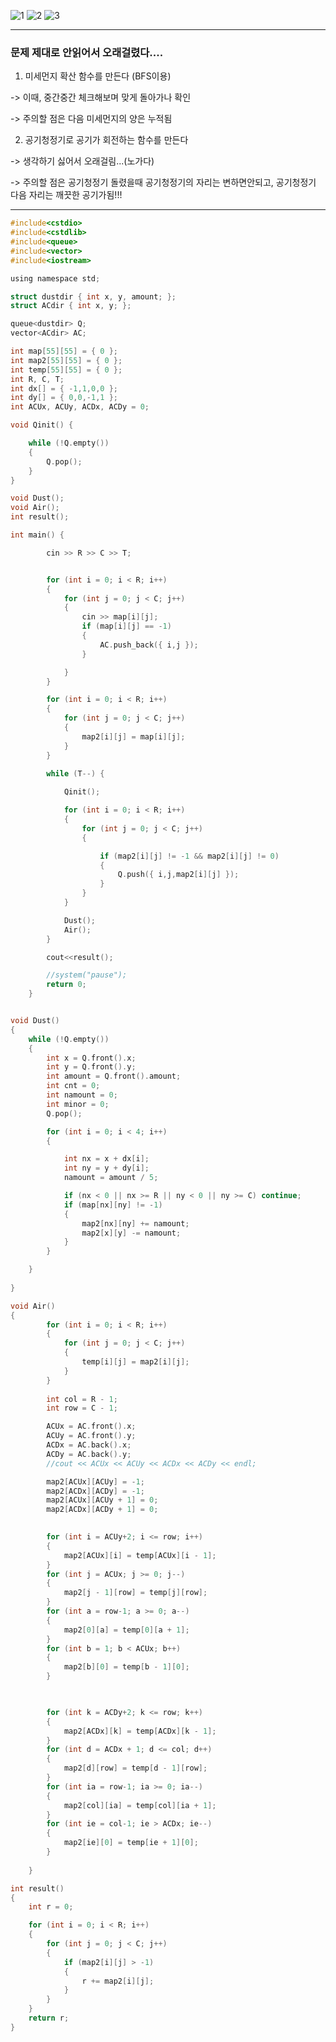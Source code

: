 ![1](https://user-images.githubusercontent.com/29946480/64953214-36200f00-d8bd-11e9-9ef7-f33a8b36ce9d.JPG)
![2](https://user-images.githubusercontent.com/29946480/64953215-36b8a580-d8bd-11e9-95a0-cf09a2cc6aef.JPG)
![3](https://user-images.githubusercontent.com/29946480/64953217-36b8a580-d8bd-11e9-98f9-8f86e60c657a.JPG)

----------------------------------------------------------------------------------------------------
### 문제 제대로 안읽어서 오래걸렸다....

1. 미세먼지 확산 함수를 만든다 (BFS이용) 

 -> 이때, 중간중간 체크해보며 맞게 돌아가나 확인
 
 
 -> 주의할 점은 다음 미세먼지의 양은 누적됨
 
 
 
2. 공기청정기로 공기가 회전하는 함수를 만든다


 -> 생각하기 싫어서 오래걸림...(노가다)
 
 
 -> 주의할 점은 공기청정기 돌렸을때 공기청정기의 자리는 변하면안되고, 공기청정기 다음 자리는 깨끗한 공기가됨!!!
 
----------------------------------------------------------------------------------------------------
```c
#include<cstdio>
#include<cstdlib>
#include<queue>
#include<vector>
#include<iostream>

using namespace std;

struct dustdir { int x, y, amount; };
struct ACdir { int x, y; };

queue<dustdir> Q;
vector<ACdir> AC;

int map[55][55] = { 0 };
int map2[55][55] = { 0 };
int temp[55][55] = { 0 };
int R, C, T;
int dx[] = { -1,1,0,0 };
int dy[] = { 0,0,-1,1 };
int ACUx, ACUy, ACDx, ACDy = 0;

void Qinit() {

	while (!Q.empty())
	{
		Q.pop();
	}
}

void Dust();
void Air();
int result();

int main() {

		cin >> R >> C >> T;


		for (int i = 0; i < R; i++)
		{
			for (int j = 0; j < C; j++)
			{
				cin >> map[i][j];
				if (map[i][j] == -1)
				{
					AC.push_back({ i,j });
				}

			}
		}

		for (int i = 0; i < R; i++)
		{
			for (int j = 0; j < C; j++)
			{
				map2[i][j] = map[i][j];
			}
		}
		
		while (T--) {

			Qinit();

			for (int i = 0; i < R; i++)
			{
				for (int j = 0; j < C; j++)
				{

					if (map2[i][j] != -1 && map2[i][j] != 0)
					{
						Q.push({ i,j,map2[i][j] });
					}
				}
			}

			Dust();
			Air();
		}

		cout<<result();

		//system("pause");
		return 0;
	}


void Dust()
{
	while (!Q.empty())
	{
		int x = Q.front().x;
		int y = Q.front().y;
		int amount = Q.front().amount;
		int cnt = 0;
		int namount = 0;
		int minor = 0;
		Q.pop();

		for (int i = 0; i < 4; i++)
		{

			int nx = x + dx[i];
			int ny = y + dy[i];
			namount = amount / 5;

			if (nx < 0 || nx >= R || ny < 0 || ny >= C) continue;
			if (map[nx][ny] != -1)
			{
				map2[nx][ny] += namount;
				map2[x][y] -= namount;
			}
		}

	}
	
}

void Air()
{
		for (int i = 0; i < R; i++)
		{
			for (int j = 0; j < C; j++)
			{
				temp[i][j] = map2[i][j];
			}
		}
		
		int col = R - 1;
		int row = C - 1;

		ACUx = AC.front().x;
		ACUy = AC.front().y;
		ACDx = AC.back().x;
		ACDy = AC.back().y;
		//cout << ACUx << ACUy << ACDx << ACDy << endl;

		map2[ACUx][ACUy] = -1;
		map2[ACDx][ACDy] = -1;
		map2[ACUx][ACUy + 1] = 0;
		map2[ACDx][ACDy + 1] = 0;

		
		for (int i = ACUy+2; i <= row; i++)
		{
			map2[ACUx][i] = temp[ACUx][i - 1];
		}
		for (int j = ACUx; j >= 0; j--)
		{
			map2[j - 1][row] = temp[j][row];
		}
		for (int a = row-1; a >= 0; a--)
		{
			map2[0][a] = temp[0][a + 1];
		}
		for (int b = 1; b < ACUx; b++)
		{
			map2[b][0] = temp[b - 1][0];
		}

		

		for (int k = ACDy+2; k <= row; k++)
		{
			map2[ACDx][k] = temp[ACDx][k - 1];
		}
		for (int d = ACDx + 1; d <= col; d++)
		{
			map2[d][row] = temp[d - 1][row];
		}
		for (int ia = row-1; ia >= 0; ia--)
		{
			map2[col][ia] = temp[col][ia + 1];
		}
		for (int ie = col-1; ie > ACDx; ie--)
		{
			map2[ie][0] = temp[ie + 1][0];
		}
										
	}

int result()
{
	int r = 0;

	for (int i = 0; i < R; i++)
	{
		for (int j = 0; j < C; j++)
		{
			if (map2[i][j] > -1)
			{
				r += map2[i][j];
			}
		}
	}
	return r;
}


```

